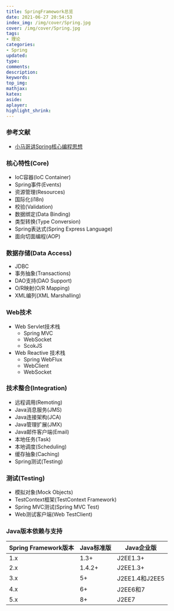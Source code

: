 ```yaml
---
title: SpringFramework总览
date: 2021-06-27 20:54:53
index_img: /img/cover/Spring.jpg
cover: /img/cover/Spring.jpg
tags:
- 理论
categories:
- Spring
updated:
type:
comments:
description:
keywords:
top_img:
mathjax:
katex:
aside:
aplayer:
highlight_shrink:
---
```


### 参考文献

* [小马哥讲Spring核心编程思想](https://time.geekbang.org/course/intro/100042601)

### 核心特性(Core)

* IoC容器(IoC Container)
* Spring事件(Events)
* 资源管理(Resources)
* 国际化(i18n)
* 校验(Validation)
* 数据绑定(Data Binding)
* 类型转换(Type Conversion)
* Spring表达式(Spring Express Language)
* 面向切面编程(AOP)

### 数据存储(Data Access)

* JDBC
* 事务抽象(Transactions)
* DAO支持(DAO Support)
* O/R映射(O/R Mapping)
* XML编列(XML Marshalling)

### Web技术

* Web Servlet技术栈
  * Spring MVC
  * WebSocket
  * ScokJS
* Web Reactive 技术栈
  * Spring WebFlux
  * WebClient
  * WebSocket

### 技术整合(Integration)

* 远程调用(Remoting)
* Java消息服务(JMS)
* Java连接架构(JCA)
* Java管理扩展(JMX)
* Java邮件客户端(Email)
* 本地任务(Task)
* 本地调度(Scheduling)
* 缓存抽象(Caching)
* Spring测试(Testing)

### 测试(Testing)

* 模拟对象(Mock Objects)
* TestContext框架(TestContext Framework)
* Spring MVC测试(Spring MVC Test)
* Web测试客户端(Web TestClient)

### Java版本依赖与支持

| Spring Framework版本 | Java标准版 | Java企业版     |
| -------------------- | ---------- | -------------- |
| 1.x                  | 1.3+       | J2EE1.3+       |
| 2.x                  | 1.4.2+     | J2EE1.3+       |
| 3.x                  | 5+         | J2EE1.4和J2EE5 |
| 4.x                  | 6+         | J2EE6和7       |
| 5.x                  | 8+         | J2EE7          |



